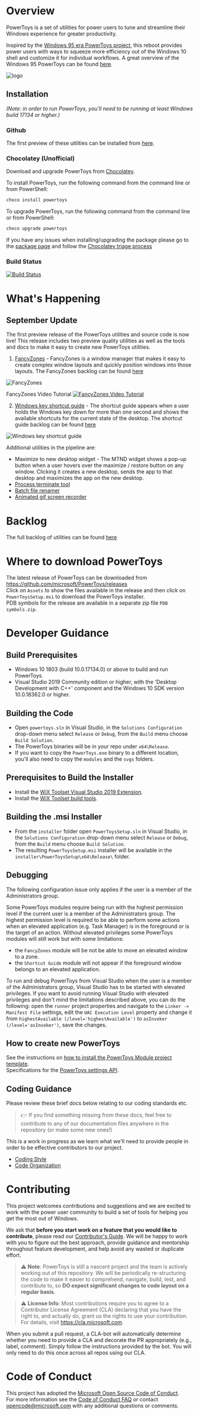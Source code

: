 # Overview

PowerToys is a set of utilities for power users to tune and streamline their Windows experience for greater productivity.  

Inspired by the [Windows 95 era PowerToys project](https://en.wikipedia.org/wiki/Microsoft_PowerToys), this reboot provides power users with ways to squeeze more efficiency out of the Windows 10 shell and customize it for individual workflows.  A great overview of the Windows 95 PowerToys can be found [here](https://socket3.wordpress.com/2016/10/22/using-windows-95-powertoys/).

![logo](doc/images/Logo.jpg)

## Installation

_(Note: in order to run PowerToys, you'll need to be running at least Windows build 17134 or higher.)_

### Github

The first preview of these utilities can be installed from [here](https://github.com/Microsoft/powertoys/releases).

### Chocolatey (Unofficial)

Download and upgrade PowerToys from [Chocolatey](https://chocolatey.org).

To install PowerToys, run the following command from the command line or from PowerShell:
```powershell
choco install powertoys
```

To upgrade PowerToys, run the following command from the command line or from PowerShell:
```powershell
choco upgrade powertoys
```

If you have any issues when installing/upgrading the package please go to the [package page](https://chocolatey.org/packages/powertoys) and follow the [Chocolatey triage process](https://chocolatey.org/docs/package-triage-process)

### Build Status

[![Build Status](https://dev.azure.com/ms/PowerToys/_apis/build/status/microsoft.PowerToys?branchName=master)](https://dev.azure.com/ms/PowerToys/_build?definitionId=35096)

# What's Happening

## September Update
The first preview release of the PowerToys utilities and source code is now live!  This release includes two preview quality utilities as well as the tools and docs to make it easy to create new PowerToys utilities.  

1. [FancyZones](/src/modules/fancyzones/) - FancyZones is a window manager that makes it easy to create complex window layouts and quickly position windows into those layouts.  The FancyZones backlog can be found [here](https://github.com/Microsoft/PowerToys/tree/master/doc/planning/FancyZonesBacklog.md)

![FancyZones](src/modules/fancyzones/FancyZones.png)

FancyZones Video Tutorial
[![FancyZones Video Tutorial](doc/images/FZTutorial.jpg)](https://www.youtube.com/watch?v=rTtGzZYAXgY)

2. [Windows key shortcut guide](/src/modules/shortcut_guide) - The shortcut guide appears when a user holds the Windows key down for more than one second and shows the available shortcuts for the current state of the desktop.  The shortcut guide backlog can be found [here](https://github.com/Microsoft/PowerToys/tree/master/doc/planning/ShortcutGuideBacklog.md)

![Windows key shortcut guide](doc/images/WindowsKeyShortcutGuide.jpg)

Additional utilities in the pipeline are:

* Maximize to new desktop widget - The MTND widget shows a pop-up button when a user hovers over the maximize / restore button on any window.  Clicking it creates a new desktop, sends the app to that desktop and maximizes the app on the new desktop.
* [Process terminate tool](https://github.com/indierawk2k2/PowerToys-1/blob/master/specs/Terminate%20Spec.md)
* [Batch file renamer](https://github.com/indierawk2k2/PowerToys-1/blob/master/specs/File%20Classification%20Spec.md)
* [Animated gif screen recorder](https://github.com/indierawk2k2/PowerToys-1/blob/master/specs/GIF%20Maker%20Spec.md)

# Backlog

The full backlog of utilities can be found [here](https://github.com/Microsoft/PowerToys/tree/master/doc/planning/PowerToysBacklog.md)

# Where to download PowerToys

  The latest release of PowerToys can be downloaded from https://github.com/microsoft/PowerToys/releases <br />
  Click on `Assets` to show the files available in the release and then click on `PowerToysSetup.msi` to download the PowerToys installer. <br />
  PDB symbols for the release are available in a separate zip file `PDB symbols.zip`.

# Developer Guidance

## Build Prerequisites
 * Windows 10 1803 (build 10.0.17134.0) or above to build and run PowerToys.
 * Visual Studio 2019 Community edition or higher, with the 'Desktop Development with C++' component and the Windows 10 SDK version 10.0.18362.0 or higher.
 
## Building the Code
 * Open `powertoys.sln` in Visual Studio, in the `Solutions Configuration` drop-down menu select `Release` or `Debug`, from the `Build` menu choose `Build Solution`.
 * The PowerToys binaries will be in your repo under `x64\Release`.
 * If you want to copy the `PowerToys.exe` binary to a different location, you'll also need to copy the `modules` and the `svgs` folders.

## Prerequisites to Build the Installer
 * Install the [WiX Toolset Visual Studio 2019 Extension](https://marketplace.visualstudio.com/items?itemName=RobMensching.WiXToolset).
 * Install the [WiX Toolset build tools](https://wixtoolset.org/releases/).
 
## Building the .msi Installer
  * From the `installer` folder open `PowerToysSetup.sln` in Visual Studio, in the `Solutions Configuration` drop-down menu select `Release` or `Debug`, from the `Build` menu choose `Build Solution`.
  * The resulting `PowerToysSetup.msi` installer will be available in the `installer\PowerToysSetup\x64\Release\` folder.

## Debugging
  The following configuration issue only applies if the user is a member of the Administrators group.
  
  Some PowerToys modules require being run with the highest permission level if the current user is a member of the Administrators group. The highest permission level is required to be able to perform some actions when an elevated application (e.g. Task Manager) is in the foreground or is the target of an action. Without elevated privileges some PowerToys modules will still work but with some limitations:
 - the `FancyZones` module will be not be able to move an elevated window to a zone.
 - the `Shortcut Guide` module will not appear if the foreground window belongs to an elevated application.
 
 To run and debug PowerToys from Visual Studio when the user is a member of the Administrators group, Visual Studio has to be started with elevated privileges. If you want to avoid running Visual Studio with elevated privileges and don't mind the limitations described above, you can do the following: open the `runner` project properties and navigate to the `Linker -> Manifest File` settings, edit the `UAC Execution Level` property and change it from `highestAvailable (/level='highestAvailable')` to `asInvoker (/level='asInvoker')`, save the changes.
 
## How to create new PowerToys

See the instructions on [how to install the PowerToys Module project template](tools/project_template). <br />
Specifications for the [PowerToys settings API](doc/specs/PowerToys-settings.md).

## Coding Guidance

Please review these brief docs below relating to our coding standards etc.

> 👉 If you find something missing from these docs, feel free to contribute to any of our documentation files anywhere in the repository (or make some new ones\!)

This is a work in progress as we learn what we'll need to provide people in order to be effective contributors to our project.
- [Coding Style](doc/coding/style.md)
- [Code Organization](doc/coding/organization.md)

# Contributing
This project welcomes contributions and suggestions and we are excited to work with the power user community to build a set of tools for helping you get the most out of Windows.

We ask that **before you start work on a feature that you would like to contribute**, please read our [Contributor's Guide](contributing.md). We will be happy to work with you to figure out the best approach, provide guidance and mentorship throughout feature development, and help avoid any wasted or duplicate effort.

> ⚠ **Note**: PowerToys is still a nascent project and the team is actively working out of this repository.  We will be periodically re-structuring the code to make it easier to comprehend, navigate, build, test, and contribute to, so **DO expect significant changes to code layout on a regular basis**.

> ⚠ **License Info**: Most contributions require you to agree to a Contributor License Agreement (CLA) declaring that you have the right to, and actually do, grant us the rights to use your contribution. For details, visit https://cla.microsoft.com.

When you submit a pull request, a CLA-bot will automatically determine whether you need to provide
a CLA and decorate the PR appropriately (e.g., label, comment). Simply follow the instructions
provided by the bot. You will only need to do this once across all repos using our CLA.

# Code of Conduct

This project has adopted the [Microsoft Open Source Code of Conduct][conduct-code]. <br />
For more information see the [Code of Conduct FAQ][conduct-FAQ] or contact [opencode@microsoft.com][conduct-email] with any additional questions or comments.

[conduct-code]: https://opensource.microsoft.com/codeofconduct/ 
[conduct-FAQ]: https://opensource.microsoft.com/codeofconduct/faq/
[conduct-email]: mailto:opencode@microsoft.com
